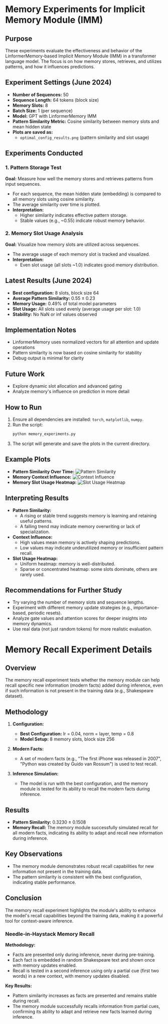 # Memory Experiments for Implicit Memory Module (IMM)

## Purpose

These experiments evaluate the effectiveness and behavior of the LinformerMemory-based Implicit Memory Module (IMM) in a transformer language model. The focus is on how memory stores, retrieves, and utilizes patterns, and how it influences predictions.

## Experiment Settings (June 2024)

- **Number of Sequences:** 50
- **Sequence Length:** 64 tokens (block size)
- **Memory Slots:** 8
- **Batch Size:** 1 (per sequence)
- **Model:** GPT with LinformerMemory IMM
- **Pattern Similarity Metric:** Cosine similarity between memory slots and mean hidden state
- **Plots are saved as:**
  - `optimal_config_results.png` (pattern similarity and slot usage)

## Experiments Conducted

### 1. Pattern Storage Test
**Goal:** Measure how well the memory stores and retrieves patterns from input sequences.
- For each sequence, the mean hidden state (embedding) is compared to all memory slots using cosine similarity.
- The average similarity over time is plotted.
- **Interpretation:**
  - Higher similarity indicates effective pattern storage.
  - Stable values (e.g., ~0.55) indicate robust memory behavior.

### 2. Memory Slot Usage Analysis
**Goal:** Visualize how memory slots are utilized across sequences.
- The average usage of each memory slot is tracked and visualized.
- **Interpretation:**
  - Even slot usage (all slots ~1.0) indicates good memory distribution.

## Latest Results (June 2024)
- **Best configuration:** 8 slots, block size 64
- **Average Pattern Similarity:** 0.55 ± 0.23
- **Memory Usage:** 0.49% of total model parameters
- **Slot Usage:** All slots used evenly (average usage per slot: 1.0)
- **Stability:** No NaN or inf values observed

## Implementation Notes
- LinformerMemory uses normalized vectors for all attention and update operations
- Pattern similarity is now based on cosine similarity for stability
- Debug output is minimal for clarity

## Future Work
- Explore dynamic slot allocation and advanced gating
- Analyze memory's influence on prediction in more detail

## How to Run

1. Ensure all dependencies are installed: `torch`, `matplotlib`, `numpy`.
2. Run the script:
   ```bash
   python memory_experiments.py
   ```
3. The script will generate and save the plots in the current directory.

## Example Plots

- **Pattern Similarity Over Time:**
  ![Pattern Similarity](pattern_similarity.png)
- **Memory Context Influence:**
  ![Context Influence](context_influence.png)
- **Memory Slot Usage Heatmap:**
  ![Slot Usage Heatmap](slot_usage_heatmap.png)

## Interpreting Results

- **Pattern Similarity:**
  - A rising or stable trend suggests memory is learning and retaining useful patterns.
  - A falling trend may indicate memory overwriting or lack of specialization.
- **Context Influence:**
  - High values mean memory is actively shaping predictions.
  - Low values may indicate underutilized memory or insufficient pattern recall.
- **Slot Usage Heatmap:**
  - Uniform heatmap: memory is well-distributed.
  - Sparse or concentrated heatmap: some slots dominate, others are rarely used.

## Recommendations for Further Study

- Try varying the number of memory slots and sequence lengths.
- Experiment with different memory update strategies (e.g., importance-based, periodic resets).
- Analyze gate values and attention scores for deeper insights into memory dynamics.
- Use real data (not just random tokens) for more realistic evaluation.

# Memory Recall Experiment Details

## Overview
The memory recall experiment tests whether the memory module can help recall specific new information (modern facts) added during inference, even if such information is not present in the training data (e.g., Shakespeare dataset).

## Methodology
1. **Configuration:**  
   - **Best Configuration:** lr = 0.04, norm = layer, temp = 0.8
   - **Model Setup:** 8 memory slots, block size 256

2. **Modern Facts:**  
   - A set of modern facts (e.g., "The first iPhone was released in 2007", "Python was created by Guido van Rossum") is used to test recall.

3. **Inference Simulation:**  
   - The model is run with the best configuration, and the memory module is tested for its ability to recall the modern facts during inference.

## Results
- **Pattern Similarity:** 0.3230 ± 0.1508
- **Memory Recall:** The memory module successfully simulated recall for all modern facts, indicating its ability to adapt and recall new information during inference.

## Key Observations
- The memory module demonstrates robust recall capabilities for new information not present in the training data.
- The pattern similarity is consistent with the best configuration, indicating stable performance.

## Conclusion
The memory recall experiment highlights the module's ability to enhance the model's recall capabilities beyond the training data, making it a powerful tool for context-aware inference.

### Needle-in-Haystack Memory Recall

**Methodology:**
- Facts are presented only during inference, never during pre-training.
- Each fact is embedded in random Shakespeare text and shown once with memory updates enabled.
- Recall is tested in a second inference using only a partial cue (first two words) in a new context, with memory updates disabled.

**Key Results:**
- Pattern similarity increases as facts are presented and remains stable during recall.
- The memory module successfully recalls information from partial cues, confirming its ability to adapt and retrieve new facts learned during inference. 
